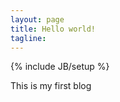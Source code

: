 ```yaml
---
layout: page
title: Hello world!
tagline:
---
```

{% include JB/setup %}

<p>
  This is my first blog
</p>





